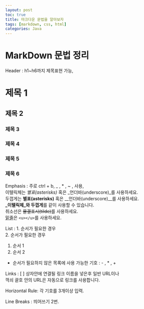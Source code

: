 ```yaml
---
layout: post
toc: true
title: 마크다운 문법을 알아보자
tags: [markdown, css, html]
categories: Java
---
```

# MarkDown 문법 정리  

Header : h1~h6까지 제목표현 가능,  
# 제목 1  

## 제목 2  

### 제목 3  

### 제목 4  

### 제목 5  

### 제목 6  

Emphasis : 주로 ctrl + b, _ , * , ~ , 사용,  
이텔릭체는 *별표(asterisks)* 혹은 _언더바(underscore)_를 사용하세요.  
두껍게는 **별표(asterisks)** 혹은 __언더바(underscore)__를 사용하세요.  
**_이텔릭체_와 두껍게**를 같이 사용할 수 있습니다.  
취소선은 ~~물결표시(tilde)~~를 사용하세요.  
<u>밑줄</u>은 `<u></u>`를 사용하세요.  

List : 1. 순서가 필요한 경우  
2. 순서가 필요한 경우  
1. 순서 1  
2. 순서 2  
- 순서가 필요하지 않은 목록에 사용 가능한 기호 : - , * , +  

Links : [ ] 상자안에 연결될 링크 이름을 넣은후 일반 URL이나  
꺽쇠 괄호 안의 URL은 자동으로 링크를 사용합니다.  

Horizontal Rule: 각 기호를 3개이상 입력.  

Line Breaks : 띄어쓰기 2번.  